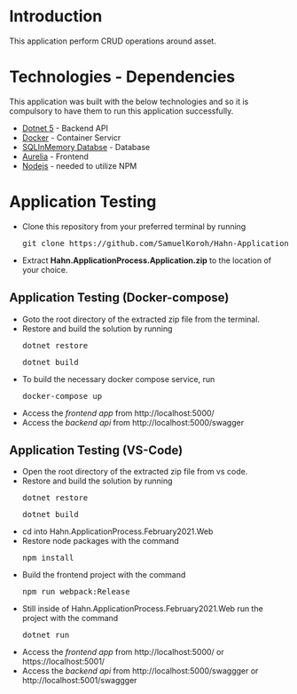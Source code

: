 # Introduction
This application perform CRUD operations around asset.

# Technologies - Dependencies
This application was built with the below technologies and so it is compulsory to have them to run this application successfully.
<ul>
<li><a href='https://dotnet.microsoft.com/download/dotnet/5.0' target='_blank' noreferral >Dotnet 5</a> - Backend API</li>
<li><a href='https://www.docker.com/products/docker-desktop' target='_blank' noreferral >Docker</a> - Container Servicr</li>
<li><a href='https://www.nuget.org/packages/Microsoft.EntityFrameworkCore.InMemory' target='_blank' noreferral >SQLInMemory Databse</a> - Database </li> 
<li><a href='http://aurelia.io' target='_blank' noreferral >Aurelia</a> - Frontend </li> 
<li><a href='https://nodejs.org/en/download' target='_blank' noreferral >Nodejs</a> - needed to utilize NPM</li> 
</ul>

# Application Testing
<ul>
<li>Clone this repository from your preferred terminal by running <pre>git clone https://github.com/SamuelKoroh/Hahn-Application-Process-Application.git </pre> </li>
<li>Extract <strong>Hahn.ApplicationProcess.Application.zip</strong> to the location of your choice.</li>
</ul>

## Application Testing (Docker-compose)
<ul>
<li>Goto the root directory of the extracted zip file from the terminal.</li>
<li>Restore and build the solution by running <pre>dotnet restore</pre>  <pre>dotnet build</pre></li>
<li>To build the necessary docker compose service, run  <pre>docker-compose up</pre> </li>
<li>Access the <em>frontend app </em> from http://localhost:5000/</li>
<li>Access the <em>backend api </em> from http://localhost:5000/swagger</li>
</ul>

## Application Testing (VS-Code)
<ul>
<li>Open the root directory of the extracted zip file from vs code.</li>
<li>Restore and build the solution by running <pre>dotnet restore</pre>  <pre>dotnet build</pre></li>
<li>cd into Hahn.ApplicationProcess.February2021.Web</li>
<li>Restore node packages with the command <pre>npm install</pre> </li>
<li>Build the frontend project with the command<pre>npm run webpack:Release</pre> </li>
<li>Still inside of Hahn.ApplicationProcess.February2021.Web run the project with the command <pre>dotnet run</pre> </li>
<li>Access the <em>frontend app </em> from http://localhost:5000/ or https://localhost:5001/</li>
<li>Access the <em>backend api </em> from http://localhost:5000/swaggger or http://localhost:5001/swaggger</li>
</ul>
